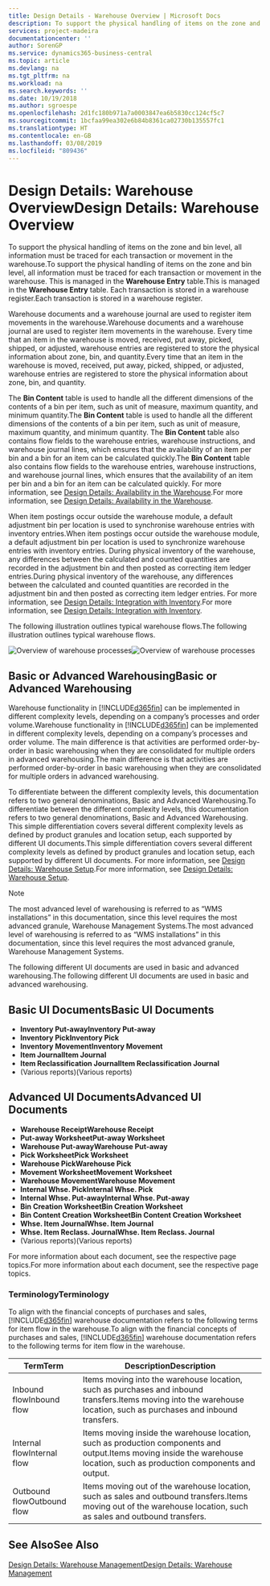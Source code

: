 ```yaml
---
title: Design Details - Warehouse Overview | Microsoft Docs
description: To support the physical handling of items on the zone and bin level, all information must be traced for each transaction or movement in the warehouse. This is managed in the **Warehouse Entry** table. Each transaction is stored in a warehouse register.
services: project-madeira
documentationcenter: ''
author: SorenGP
ms.service: dynamics365-business-central
ms.topic: article
ms.devlang: na
ms.tgt_pltfrm: na
ms.workload: na
ms.search.keywords: ''
ms.date: 10/19/2018
ms.author: sgroespe
ms.openlocfilehash: 2d1fc180b971a7a0003847ea6b5830cc124cf5c7
ms.sourcegitcommit: 1bcfaa99ea302e6b84b8361ca02730b135557fc1
ms.translationtype: HT
ms.contentlocale: en-GB
ms.lasthandoff: 03/08/2019
ms.locfileid: "809436"
---
```

# <a name="design-details-warehouse-overview"></a><span data-ttu-id="9c98a-105">Design Details: Warehouse Overview</span><span class="sxs-lookup"><span data-stu-id="9c98a-105">Design Details: Warehouse Overview</span></span>
<span data-ttu-id="9c98a-106">To support the physical handling of items on the zone and bin level, all information must be traced for each transaction or movement in the warehouse.</span><span class="sxs-lookup"><span data-stu-id="9c98a-106">To support the physical handling of items on the zone and bin level, all information must be traced for each transaction or movement in the warehouse.</span></span> <span data-ttu-id="9c98a-107">This is managed in the **Warehouse Entry** table.</span><span class="sxs-lookup"><span data-stu-id="9c98a-107">This is managed in the **Warehouse Entry** table.</span></span> <span data-ttu-id="9c98a-108">Each transaction is stored in a warehouse register.</span><span class="sxs-lookup"><span data-stu-id="9c98a-108">Each transaction is stored in a warehouse register.</span></span>  

<span data-ttu-id="9c98a-109">Warehouse documents and a warehouse journal are used to register item movements in the warehouse.</span><span class="sxs-lookup"><span data-stu-id="9c98a-109">Warehouse documents and a warehouse journal are used to register item movements in the warehouse.</span></span> <span data-ttu-id="9c98a-110">Every time that an item in the warehouse is moved, received, put away, picked, shipped, or adjusted, warehouse entries are registered to store the physical information about zone, bin, and quantity.</span><span class="sxs-lookup"><span data-stu-id="9c98a-110">Every time that an item in the warehouse is moved, received, put away, picked, shipped, or adjusted, warehouse entries are registered to store the physical information about zone, bin, and quantity.</span></span>

<span data-ttu-id="9c98a-111">The **Bin Content** table is used to handle all the different dimensions of the contents of a bin per item, such as unit of measure, maximum quantity, and minimum quantity.</span><span class="sxs-lookup"><span data-stu-id="9c98a-111">The **Bin Content** table is used to handle all the different dimensions of the contents of a bin per item, such as unit of measure, maximum quantity, and minimum quantity.</span></span> <span data-ttu-id="9c98a-112">The **Bin Content** table also contains flow fields to the warehouse entries, warehouse instructions, and warehouse journal lines, which ensures that the availability of an item per bin and a bin for an item can be calculated quickly.</span><span class="sxs-lookup"><span data-stu-id="9c98a-112">The **Bin Content** table also contains flow fields to the warehouse entries, warehouse instructions, and warehouse journal lines, which ensures that the availability of an item per bin and a bin for an item can be calculated quickly.</span></span> <span data-ttu-id="9c98a-113">For more information, see [Design Details: Availability in the Warehouse](design-details-availability-in-the-warehouse.md).</span><span class="sxs-lookup"><span data-stu-id="9c98a-113">For more information, see [Design Details: Availability in the Warehouse](design-details-availability-in-the-warehouse.md).</span></span>  

<span data-ttu-id="9c98a-114">When item postings occur outside the warehouse module, a default adjustment bin per location is used to synchronise warehouse entries with inventory entries.</span><span class="sxs-lookup"><span data-stu-id="9c98a-114">When item postings occur outside the warehouse module, a default adjustment bin per location is used to synchronize warehouse entries with inventory entries.</span></span> <span data-ttu-id="9c98a-115">During physical inventory of the warehouse, any differences between the calculated and counted quantities are recorded in the adjustment bin and then posted as correcting item ledger entries.</span><span class="sxs-lookup"><span data-stu-id="9c98a-115">During physical inventory of the warehouse, any differences between the calculated and counted quantities are recorded in the adjustment bin and then posted as correcting item ledger entries.</span></span> <span data-ttu-id="9c98a-116">For more information, see [Design Details: Integration with Inventory](design-details-integration-with-inventory.md).</span><span class="sxs-lookup"><span data-stu-id="9c98a-116">For more information, see [Design Details: Integration with Inventory](design-details-integration-with-inventory.md).</span></span>  

<span data-ttu-id="9c98a-117">The following illustration outlines typical warehouse flows.</span><span class="sxs-lookup"><span data-stu-id="9c98a-117">The following illustration outlines typical warehouse flows.</span></span>  

<span data-ttu-id="9c98a-118">![Overview of warehouse processes](media/design_details_warehouse_management_overview.png "Overview of warehouse processes")</span><span class="sxs-lookup"><span data-stu-id="9c98a-118">![Overview of warehouse processes](media/design_details_warehouse_management_overview.png "Overview of warehouse processes")</span></span>  

## <a name="basic-or-advanced-warehousing"></a><span data-ttu-id="9c98a-119">Basic or Advanced Warehousing</span><span class="sxs-lookup"><span data-stu-id="9c98a-119">Basic or Advanced Warehousing</span></span>  
<span data-ttu-id="9c98a-120">Warehouse functionality in [!INCLUDE[d365fin](includes/d365fin_md.md)] can be implemented in different complexity levels, depending on a company’s processes and order volume.</span><span class="sxs-lookup"><span data-stu-id="9c98a-120">Warehouse functionality in [!INCLUDE[d365fin](includes/d365fin_md.md)] can be implemented in different complexity levels, depending on a company’s processes and order volume.</span></span> <span data-ttu-id="9c98a-121">The main difference is that activities are performed order-by-order in basic warehousing when they are consolidated for multiple orders in advanced warehousing.</span><span class="sxs-lookup"><span data-stu-id="9c98a-121">The main difference is that activities are performed order-by-order in basic warehousing when they are consolidated for multiple orders in advanced warehousing.</span></span>  

 <span data-ttu-id="9c98a-122">To differentiate between the different complexity levels, this documentation refers to two general denominations, Basic and Advanced Warehousing.</span><span class="sxs-lookup"><span data-stu-id="9c98a-122">To differentiate between the different complexity levels, this documentation refers to two general denominations, Basic and Advanced Warehousing.</span></span> <span data-ttu-id="9c98a-123">This simple differentiation covers several different complexity levels as defined by product granules and location setup, each supported by different UI documents.</span><span class="sxs-lookup"><span data-stu-id="9c98a-123">This simple differentiation covers several different complexity levels as defined by product granules and location setup, each supported by different UI documents.</span></span> <span data-ttu-id="9c98a-124">For more information, see [Design Details: Warehouse Setup](design-details-warehouse-setup.md).</span><span class="sxs-lookup"><span data-stu-id="9c98a-124">For more information, see [Design Details: Warehouse Setup](design-details-warehouse-setup.md).</span></span>  

> [!NOTE]  
>  <span data-ttu-id="9c98a-125">The most advanced level of warehousing is referred to as “WMS installations” in this documentation, since this level requires the most advanced granule, Warehouse Management Systems.</span><span class="sxs-lookup"><span data-stu-id="9c98a-125">The most advanced level of warehousing is referred to as “WMS installations” in this documentation, since this level requires the most advanced granule, Warehouse Management Systems.</span></span>  

 <span data-ttu-id="9c98a-126">The following different UI documents are used in basic and advanced warehousing.</span><span class="sxs-lookup"><span data-stu-id="9c98a-126">The following different UI documents are used in basic and advanced warehousing.</span></span>  

## <a name="basic-ui-documents"></a><span data-ttu-id="9c98a-127">Basic UI Documents</span><span class="sxs-lookup"><span data-stu-id="9c98a-127">Basic UI Documents</span></span>  

-   <span data-ttu-id="9c98a-128">**Inventory Put-away**</span><span class="sxs-lookup"><span data-stu-id="9c98a-128">**Inventory Put-away**</span></span>  
-   <span data-ttu-id="9c98a-129">**Inventory Pick**</span><span class="sxs-lookup"><span data-stu-id="9c98a-129">**Inventory Pick**</span></span>  
-   <span data-ttu-id="9c98a-130">**Inventory Movement**</span><span class="sxs-lookup"><span data-stu-id="9c98a-130">**Inventory Movement**</span></span>  
-   <span data-ttu-id="9c98a-131">**Item Journal**</span><span class="sxs-lookup"><span data-stu-id="9c98a-131">**Item Journal**</span></span>  
-   <span data-ttu-id="9c98a-132">**Item Reclassification Journal**</span><span class="sxs-lookup"><span data-stu-id="9c98a-132">**Item Reclassification Journal**</span></span>  
-   <span data-ttu-id="9c98a-133">(Various reports)</span><span class="sxs-lookup"><span data-stu-id="9c98a-133">(Various reports)</span></span>  

## <a name="advanced-ui-documents"></a><span data-ttu-id="9c98a-134">Advanced UI Documents</span><span class="sxs-lookup"><span data-stu-id="9c98a-134">Advanced UI Documents</span></span>  

-   <span data-ttu-id="9c98a-135">**Warehouse Receipt**</span><span class="sxs-lookup"><span data-stu-id="9c98a-135">**Warehouse Receipt**</span></span>  
-   <span data-ttu-id="9c98a-136">**Put-away Worksheet**</span><span class="sxs-lookup"><span data-stu-id="9c98a-136">**Put-away Worksheet**</span></span>  
-   <span data-ttu-id="9c98a-137">**Warehouse Put-away**</span><span class="sxs-lookup"><span data-stu-id="9c98a-137">**Warehouse Put-away**</span></span>  
-   <span data-ttu-id="9c98a-138">**Pick Worksheet**</span><span class="sxs-lookup"><span data-stu-id="9c98a-138">**Pick Worksheet**</span></span>  
-   <span data-ttu-id="9c98a-139">**Warehouse Pick**</span><span class="sxs-lookup"><span data-stu-id="9c98a-139">**Warehouse Pick**</span></span>  
-   <span data-ttu-id="9c98a-140">**Movement Worksheet**</span><span class="sxs-lookup"><span data-stu-id="9c98a-140">**Movement Worksheet**</span></span>  
-   <span data-ttu-id="9c98a-141">**Warehouse Movement**</span><span class="sxs-lookup"><span data-stu-id="9c98a-141">**Warehouse Movement**</span></span>  
-   <span data-ttu-id="9c98a-142">**Internal Whse. Pick**</span><span class="sxs-lookup"><span data-stu-id="9c98a-142">**Internal Whse. Pick**</span></span>  
-   <span data-ttu-id="9c98a-143">**Internal Whse. Put-away**</span><span class="sxs-lookup"><span data-stu-id="9c98a-143">**Internal Whse. Put-away**</span></span>  
-   <span data-ttu-id="9c98a-144">**Bin Creation Worksheet**</span><span class="sxs-lookup"><span data-stu-id="9c98a-144">**Bin Creation Worksheet**</span></span>  
-   <span data-ttu-id="9c98a-145">**Bin Content Creation Worksheet**</span><span class="sxs-lookup"><span data-stu-id="9c98a-145">**Bin Content Creation Worksheet**</span></span>  
-   <span data-ttu-id="9c98a-146">**Whse. Item Journal**</span><span class="sxs-lookup"><span data-stu-id="9c98a-146">**Whse. Item Journal**</span></span>  
-   <span data-ttu-id="9c98a-147">**Whse. Item Reclass. Journal**</span><span class="sxs-lookup"><span data-stu-id="9c98a-147">**Whse. Item Reclass. Journal**</span></span>  
-   <span data-ttu-id="9c98a-148">(Various reports)</span><span class="sxs-lookup"><span data-stu-id="9c98a-148">(Various reports)</span></span>  

<span data-ttu-id="9c98a-149">For more information about each document, see the respective page topics.</span><span class="sxs-lookup"><span data-stu-id="9c98a-149">For more information about each document, see the respective page topics.</span></span>  

### <a name="terminology"></a><span data-ttu-id="9c98a-150">Terminology</span><span class="sxs-lookup"><span data-stu-id="9c98a-150">Terminology</span></span>  
<span data-ttu-id="9c98a-151">To align with the financial concepts of purchases and sales, [!INCLUDE[d365fin](includes/d365fin_md.md)] warehouse documentation refers to the following terms for item flow in the warehouse.</span><span class="sxs-lookup"><span data-stu-id="9c98a-151">To align with the financial concepts of purchases and sales, [!INCLUDE[d365fin](includes/d365fin_md.md)] warehouse documentation refers to the following terms for item flow in the warehouse.</span></span>  

|<span data-ttu-id="9c98a-152">Term</span><span class="sxs-lookup"><span data-stu-id="9c98a-152">Term</span></span>|<span data-ttu-id="9c98a-153">Description</span><span class="sxs-lookup"><span data-stu-id="9c98a-153">Description</span></span>|  
|----------|---------------------------------------|  
|<span data-ttu-id="9c98a-154">Inbound flow</span><span class="sxs-lookup"><span data-stu-id="9c98a-154">Inbound flow</span></span>|<span data-ttu-id="9c98a-155">Items moving into the warehouse location, such as purchases and inbound transfers.</span><span class="sxs-lookup"><span data-stu-id="9c98a-155">Items moving into the warehouse location, such as purchases and inbound transfers.</span></span>|  
|<span data-ttu-id="9c98a-156">Internal flow</span><span class="sxs-lookup"><span data-stu-id="9c98a-156">Internal flow</span></span>|<span data-ttu-id="9c98a-157">Items moving inside the warehouse location, such as production components and output.</span><span class="sxs-lookup"><span data-stu-id="9c98a-157">Items moving inside the warehouse location, such as production components and output.</span></span>|  
|<span data-ttu-id="9c98a-158">Outbound flow</span><span class="sxs-lookup"><span data-stu-id="9c98a-158">Outbound flow</span></span>|<span data-ttu-id="9c98a-159">Items moving out of the warehouse location, such as sales and outbound transfers.</span><span class="sxs-lookup"><span data-stu-id="9c98a-159">Items moving out of the warehouse location, such as sales and outbound transfers.</span></span>|  

## <a name="see-also"></a><span data-ttu-id="9c98a-160">See Also</span><span class="sxs-lookup"><span data-stu-id="9c98a-160">See Also</span></span>  
 [<span data-ttu-id="9c98a-161">Design Details: Warehouse Management</span><span class="sxs-lookup"><span data-stu-id="9c98a-161">Design Details: Warehouse Management</span></span>](design-details-warehouse-management.md)
